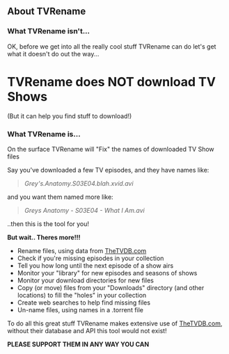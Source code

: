 ## About TVRename
### What TVRename isn't...
OK, before we get into all the really cool stuff TVRename can do let's get what it doesn't do out the way...
# TVRename does NOT download TV Shows
(But it can help you find stuff to download!)

### What TVRename is...
On the surface TVRename will "Fix" the names of downloaded TV Show files

Say you've downloaded a few TV episodes, and they have names like:

>  *Grey's.Anatomy.S03E04.blah.xvid.avi*

and you want them named more like:

> *Greys Anatomy - S03E04 - What I Am.avi*

..then this is the tool for you!

**But wait.. Theres more!!!**
 * Rename files, using data from [TheTVDB.com](http://thetvdb.com "Visit thetvdb.com")
 * Check if you're missing episodes in your collection
 * Tell you how long until the next episode of a show airs
 * Monitor your "library" for new episodes and seasons of shows
 * Monitor your download directories for new files
 * Copy (or move) files from your "Downloads" directory (and other locations) to fill the "holes" in your collection
 * Create web searches to help find missing files
 * Un-name files, using names in a .torrent file

To do all this great stuff TVRename makes extensive use of [TheTVDB.com](http://thetvdb.com "Visit thetvdb.com"), without their database and API this tool would not exist!

 **PLEASE SUPPORT THEM IN ANY WAY YOU CAN**
